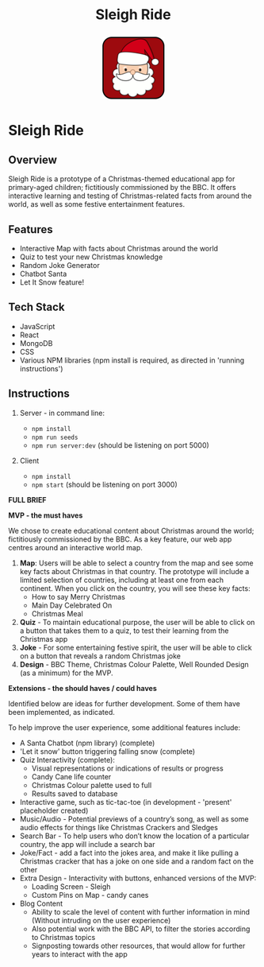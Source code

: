 <h1 align="center">
  <p>Sleigh Ride</p>
  <a href="https://github.com/sf-adams/sleigh_ride">
    <img src="client/src/assets/images/santa_favicon.svg" alt="Logo" width="125" height="125">
  </a>
</h1>


# Sleigh Ride

## Overview

Sleigh Ride is a prototype of a Christmas-themed educational app for primary-aged children; fictitiously commissioned by the BBC. It offers interactive learning and testing of Christmas-related facts from around the world, as well as some festive entertainment features.

## Features
- Interactive Map with facts about Christmas around the world
- Quiz to test your new Christmas knowledge
- Random Joke Generator
- Chatbot Santa
- Let It Snow feature!

## Tech Stack

- JavaScript
- React
- MongoDB
- CSS
- Various NPM libraries (npm install is required, as directed in 'running instructions')


## Instructions

1. Server - in command line:
    - `npm install`
    - `npm run seeds`
    - `npm run server:dev` (should be listening on port 5000)

2. Client
    - `npm install`
    - `npm start` (should be listening on port 3000)


**FULL BRIEF**

**MVP - the must haves**

We chose to create educational content about Christmas around the world; fictitiously commissioned by the BBC. As a key feature, our web app centres around an interactive world map. 

1. **Map**: Users will be able to select a country from the map and see some key facts about Christmas in that country. The prototype will include a limited selection of countries, including at least one from each continent. When you click on the country, you will see these key facts: 
    - How to say Merry Christmas
    - Main Day Celebrated On
    - Christmas Meal
2. **Quiz** - To maintain educational purpose, the user will be able to click on a button that takes them to a quiz, to test their learning from the Christmas app
3. **Joke** - For some entertaining festive spirit, the user will be able to click on a button that reveals a random Christmas joke
4. **Design** - BBC Theme, Christmas Colour Palette, Well Rounded Design (as a minimum) for the MVP.

**Extensions - the should haves / could haves**

Identified below are ideas for further development. Some of them have been implemented, as indicated.

To help improve the user experience, some additional features include:
- A Santa Chatbot (npm library) (complete)
- 'Let it snow' button triggering falling snow (complete)
- Quiz Interactivity (complete):
    - Visual representations or indications of results or progress
    - Candy Cane life counter
    - Christmas Colour palette used to full
    - Results saved to database
- Interactive game, such as tic-tac-toe (in development - 'present' placeholder created)
- Music/Audio - Potential previews of a country’s song, as well as some audio effects for things like Christmas Crackers and Sledges
- Search Bar - To help users who don’t know the location of a particular country, the app will include a search bar
- Joke/Fact - add a fact into the jokes area, and make it like pulling a Christmas cracker that has a joke on one side and a random fact on the other
- Extra Design - Interactivity with buttons, enhanced versions of the MVP:
    - Loading Screen - Sleigh
    - Custom Pins on Map - candy canes
- Blog Content
    - Ability to scale the level of content with further information in mind (Without intruding on the user experience)
    - Also potential work with the BBC API, to filter the stories according to Christmas topics
    - Signposting towards other resources, that would allow for further years to interact with the app
